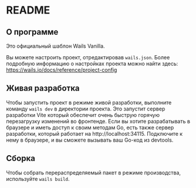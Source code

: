 # README

## О программе

Это официальный шаблон Wails Vanilla.

Вы можете настроить проект, отредактировав `wails.json`. Более подробную информацию о настройках проекта можно найти
здесь: https://wails.io/docs/reference/project-config

## Живая разработка

Чтобы запустить проект в режиме живой разработки, выполните команду `wails dev` в директории проекта. Это запустит сервер разработки Vite
который обеспечит очень быструю горячую перезагрузку изменений во фронтенде. Если вы хотите разрабатывать в браузере
и иметь доступ к своим методам Go, есть также сервер разработки, который работает на http://localhost:34115. Подключите
к нему в браузере, и вы сможете вызывать ваш Go-код из devtools.

## Сборка

Чтобы собрать перераспределяемый пакет в режиме производства, используйте `wails build`.
